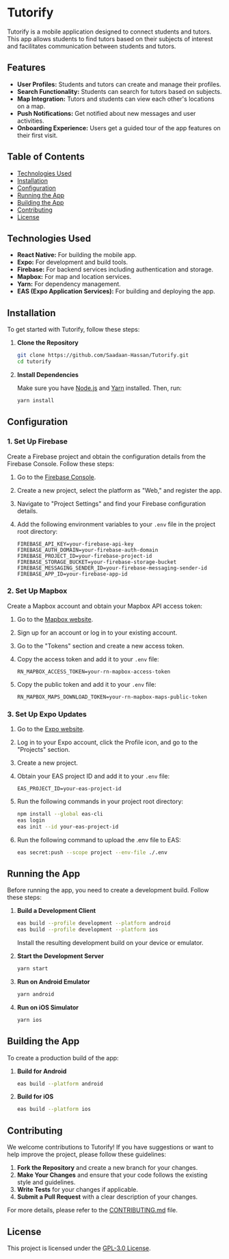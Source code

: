 # Tutorify

Tutorify is a mobile application designed to connect students and tutors. This app allows students to find tutors based on their subjects of interest and facilitates communication between students and tutors.

## Features

- **User Profiles:** Students and tutors can create and manage their profiles.
- **Search Functionality:** Students can search for tutors based on subjects.
- **Map Integration:** Tutors and students can view each other's locations on a map.
- **Push Notifications:** Get notified about new messages and user activities.
- **Onboarding Experience:** Users get a guided tour of the app features on their first visit.

## Table of Contents

- [Technologies Used](#technologies-used)
- [Installation](#installation)
- [Configuration](#configuration)
- [Running the App](#running-the-app)
- [Building the App](#building-the-app)
- [Contributing](#contributing)
- [License](#license)

## Technologies Used

- **React Native:** For building the mobile app.
- **Expo:** For development and build tools.
- **Firebase:** For backend services including authentication and storage.
- **Mapbox:** For map and location services.
- **Yarn:** For dependency management.
- **EAS (Expo Application Services):** For building and deploying the app.

## Installation

To get started with Tutorify, follow these steps:

1. **Clone the Repository**

   ```bash
   git clone https://github.com/Saadaan-Hassan/Tutorify.git
   cd tutorify
   ```

2. **Install Dependencies**

   Make sure you have [Node.js](https://nodejs.org/) and [Yarn](https://yarnpkg.com/) installed. Then, run:

   ```bash
   yarn install
   ```

## Configuration

### 1. Set Up Firebase

Create a Firebase project and obtain the configuration details from the Firebase Console. Follow these steps:

1. Go to the [Firebase Console](https://console.firebase.google.com/).
2. Create a new project, select the platform as "Web," and register the app.
3. Navigate to "Project Settings" and find your Firebase configuration details.
4. Add the following environment variables to your `.env` file in the project root directory:

   ```env
   FIREBASE_API_KEY=your-firebase-api-key
   FIREBASE_AUTH_DOMAIN=your-firebase-auth-domain
   FIREBASE_PROJECT_ID=your-firebase-project-id
   FIREBASE_STORAGE_BUCKET=your-firebase-storage-bucket
   FIREBASE_MESSAGING_SENDER_ID=your-firebase-messaging-sender-id
   FIREBASE_APP_ID=your-firebase-app-id
   ```

### 2. Set Up Mapbox

Create a Mapbox account and obtain your Mapbox API access token:

1. Go to the [Mapbox website](https://www.mapbox.com/).
2. Sign up for an account or log in to your existing account.
3. Go to the "Tokens" section and create a new access token.
4. Copy the access token and add it to your `.env` file:

   ```env
   RN_MAPBOX_ACCESS_TOKEN=your-rn-mapbox-access-token
   ```

5. Copy the public token and add it to your `.env` file:

   ```env
   RN_MAPBOX_MAPS_DOWNLOAD_TOKEN=your-rn-mapbox-maps-public-token
   ```

### 3. Set Up Expo Updates

1. Go to the [Expo website](https://expo.dev/).
2. Log in to your Expo account, click the Profile icon, and go to the "Projects" section.
3. Create a new project.
4. Obtain your EAS project ID and add it to your `.env` file:

   ```env
   EAS_PROJECT_ID=your-eas-project-id
   ```

5. Run the following commands in your project root directory:

   ```bash
   npm install --global eas-cli
   eas login
   eas init --id your-eas-project-id
   ```

6. Run the following command to upload the .env file to EAS:

   ```bash
   eas secret:push --scope project --env-file ./.env
   ```

## Running the App

Before running the app, you need to create a development build. Follow these steps:

1. **Build a Development Client**

   ```bash
   eas build --profile development --platform android
   eas build --profile development --platform ios
   ```

   Install the resulting development build on your device or emulator.

2. **Start the Development Server**

   ```bash
   yarn start
   ```

3. **Run on Android Emulator**

   ```bash
   yarn android
   ```

4. **Run on iOS Simulator**

   ```bash
   yarn ios
   ```

## Building the App

To create a production build of the app:

1. **Build for Android**

   ```bash
   eas build --platform android
   ```

2. **Build for iOS**

   ```bash
   eas build --platform ios
   ```

## Contributing

We welcome contributions to Tutorify! If you have suggestions or want to help improve the project, please follow these guidelines:

1. **Fork the Repository** and create a new branch for your changes.
2. **Make Your Changes** and ensure that your code follows the existing style and guidelines.
3. **Write Tests** for your changes if applicable.
4. **Submit a Pull Request** with a clear description of your changes.

For more details, please refer to the [CONTRIBUTING.md](CONTRIBUTING.md) file.

## License

This project is licensed under the [GPL-3.0 License](LICENSE).
